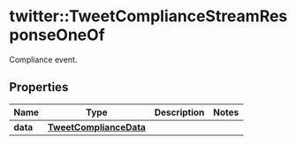 # twitter::TweetComplianceStreamResponseOneOf

Compliance event.

## Properties
Name | Type | Description | Notes
------------ | ------------- | ------------- | -------------
**data** | [**TweetComplianceData**](TweetComplianceData.md) |  | 


